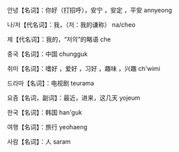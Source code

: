 안녕【名词】：你好（打招呼），安宁 ，安定 ，平安
annyeong

나/저【代名词】：我，（저：我的谦称）
na/cheo

제【代名词】：我的，“저의”的略语
che

중국【名词】：中国
chungguk

취미【名词】：嗜好 ，爱好 ，习好 ，趣味 ，兴趣
ch'wimi

드라마【名词】：电视剧
teurama

요즘【名词，副词】：最近，进来，这几天
yojeum

한국【名词】：韩国
han'guk

여행【名词】：旅行
yeohaeng

사람【名词】：人
saram
